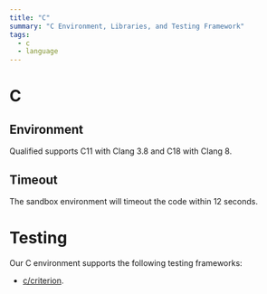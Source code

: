 ```yaml
---
title: "C"
summary: "C Environment, Libraries, and Testing Framework"
tags:
  - c
  - language
---
```


# C

## Environment

Qualified supports C11 with Clang 3.8 and C18 with Clang 8.

## Timeout

The sandbox environment will timeout the code within 12 seconds.

# Testing

Our C environment supports the following testing frameworks:

- [c/criterion](/languages/c/criterion).
